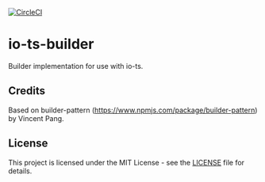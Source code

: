 [![CircleCI](https://circleci.com/gh/HajoAhoMantila/io-ts-builder.svg?style=svg)](https://circleci.com/gh/HajoAhoMantila/io-ts-builder)

# io-ts-builder
Builder implementation for use with io-ts.

## Credits

Based on builder-pattern (https://www.npmjs.com/package/builder-pattern) by Vincent Pang.

## License

This project is licensed under the MIT License - see the [LICENSE](LICENSE) file for details.